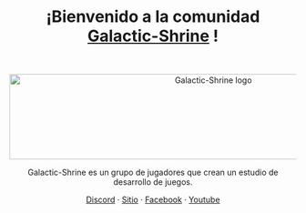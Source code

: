 <h1 align="center">¡Bienvenido a la comunidad <a href="https://Galactic-Shrine.com/">Galactic-Shrine</a> !</h1><br>

<p align="center">
  <a href="https:/Galactic-Shrine.com/">
    <img src="https://cdn.discordapp.com/attachments/511861227157192705/623915426371600439/0.1.1.png" alt="Galactic-Shrine logo" width="700" height="150">
  </a>
</p>

<p align="center">
  Galactic-Shrine es un grupo de jugadores que crean un estudio de desarrollo de juegos.
</p>

<p align="center">
  <a href=" https://discord.gg/aWDv3TUYdX">Discord</a>
  ·
  <a href="http://Galactic-Shrine.com">Sitio</a>
  ·
  <a href="https://www.facebook.com/Galactic.Shrine/">Facebook</a>
  ·
  <a href="https://www.youtube.com/@Galactic-Shrine">Youtube</a>
</p>
